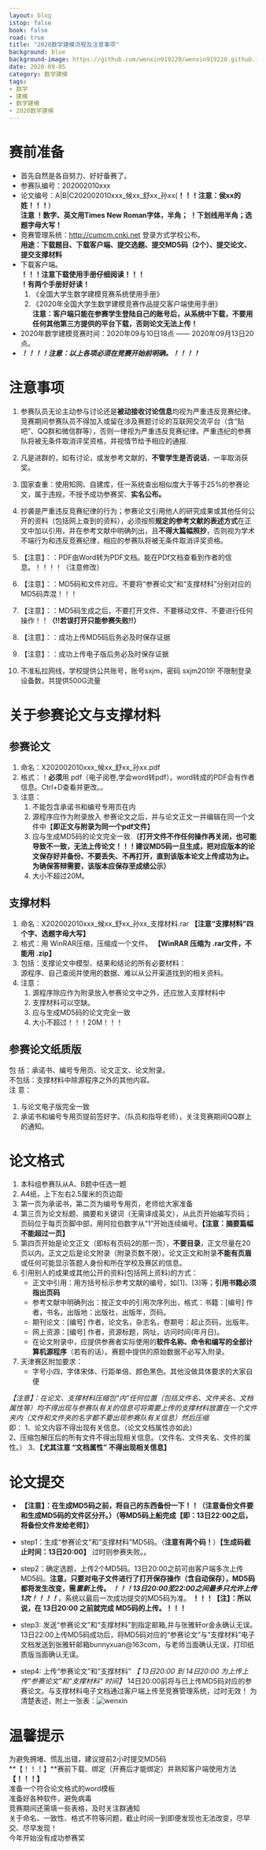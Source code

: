 ```yaml
---
layout: blog
istop: false
book: false              
road: true            
title: "2020数学建模流程及注意事项"
background: blue  
background-image: https://github.com/wenxin919220/wenxin919220.github.io/blob/master/_posts/%E8%B5%B0%E8%BF%87%E7%9A%84%E8%B7%AF/2002/09/2020-09-05-%E6%95%B0%E5%AD%A6%E5%BB%BA%E6%A8%A1%E6%B5%81%E7%A8%8B%E5%8F%8A%E6%B3%A8%E6%84%8F%E4%BA%8B%E9%A1%B9_00.png?raw=true
date: 2020-09-05 
category: 数学建模  
tags:
- 数学
- 建模
- 数学建模
- 2020数学建模
---
```




# **赛前准备** 
* 首先自然是各自努力、好好备赛了。   
* 参赛队编号：202002010xxx   
* 论文编号：A|B|C202002010xxx_候xx_舒xx_孙xx(**！！！注意：侯xx的姓！！！**)      
    **注意 ！数字、英文用Times New Roman字体，半角；** 
        **！下划线用半角；选题字母大写！**  
* 竞赛管理系统：<http://cumcm.cnki.net> 登录方式学校公布。   
    **用途：下载题目、下载客户端、提交选题、提交MD5码（2个）、提交论文、提交支撑材料**     
* 下载客户端。   
    **！！！注意下载使用手册仔细阅读！！！**   
    **！有两个手册好好读！**   
    1. 《全国大学生数学建模竞赛系统使用手册》    
    2. 《2020年全国大学生数学建模竞赛作品提交客户端使用手册》   
    **注意：客户端只能在参赛学生登陆自己的账号后，从系统中下载，不要用任何其他第三方提供的平台下载，否则论文无法上传！**
* 2020年数学建模竞赛时间：2020年09与10日18点 —— 2020年09月13日20点。    
* ***！！！！注意：以上各项必须在竞赛开始前明确。！！！！***



# **注意事项**  
1. 参赛队员无论主动参与讨论还是**被动接收讨论信息**均视为严重违反竞赛纪律。竞赛期间参赛队员不得加入或留在涉及赛题讨论的互联网交流平台（含“贴吧”、QQ群和微信群等），否则一律视为严重违反竞赛纪律。严重违纪的参赛队将被无条件取消评奖资格，并视情节给予相应的通报.  
2. 凡是进群的，如有讨论，或发参考文献的，**不管学生是否说话**，一率取消获奖。   
3. 国家查重：使用知网、自建库，任一系统查出相似度大于等于25%的参赛论文，属于违规，不授予成功参赛奖、**实名公布。**   
4. 抄袭是严重违反竞赛纪律的行为；参赛论文引用他人的研究成果或其他任何公开的资料（包括网上查到的资料），必须按照**规定的参考文献的表述方式**在正文中加以引用，并在参考文献中明确列出，且**不得大篇幅照抄**，否则视为学术不端行为和违反竞赛纪律，相应的参赛队将被无条件取消评奖资格。       

1. 【注意】：：PDF由Word转为PDF文档。能在PDf文档查看到作者的信息。！！！！（注意修改）
2. 【注意】：：MD5码和文件对应。不要将“参赛论文”和“支撑材料”分别对应的MD5码弄混！！！
3. 【注意】：：MD5码生成之后，不要打开文件、不要移动文件、不要进行任何操作！！**（!!若误打开只能参赛失败!!）**
4. 【注意】：：成功上传MD5码后务必及时保存证据  
5. 【注意】：：成功上传电子版后务必及时保存证据  
6. 不准私拉网线，学校提供公共账号，账号sxjm，密码 sxjm2019! 不限制登录设备数，共提供500G流量



# **关于参赛论文与支撑材料**  
## **参赛论文**
1. 命名：X202002010xxx_候xx_舒xx_孙xx.pdf  
2. 格式：！**必须**用 pdf（电子阅卷,学会word转pdf）。word转成的PDF会有作者信息。Ctrl+D查看并更改。。
3. 注意：   
   1. 不能包含承诺书和编号专用页在内   
   2. 源程序应作为附录放入 参赛论文之后，并与论文正文一并编辑在同一个文件中【**即正文与附录为同一个pdf文件**】     
   3. 应与生成MD5码的论文完全一致.**（打开文件不作任何操作再关闭，也可能导致不一致，无法上传论文！！！建议MD5码一旦生成，把对应版本的论文保存好并备份、不要丢失、不再打开，直到该版本论文上传成功为止。为确保答辩需要，该版本应保存至成绩公示）**      
   4. 大小不超过20M。              

## **支撑材料**     
1. 命名：X202002010xxx_候xx_舒xx_孙xx_支撑材料.rar **【注意“支撑材料”四个字、选题字母大写】**
2. 格式：用 WinRAR压缩，压缩成一个文件。 **【WinRAR 压缩为 .rar文件，不能用 .zip】** 
3. 包括：支撑论文中模型、结果和结论的所有必要材料：     
         源程序、自己查阅并使用的数据、难以从公开渠道找到的相关资料。
4. 注意：   
     1. 源程序除应作为附录放入参赛论文中之外，还应放入支撑材料中  
     2. 支撑材料可以空缺。   
     3. 应与生成MD5码的论文完全一致    
     4. 大小不超过！！！20M！！！  

## **参赛论文纸质版**  
包 括：承诺书、编号专用页、论文正文、论文附录。   
不包括：支撑材料中除源程序之外的其他内容。        
注    意：
   1. 与论文电子版完全一致      
   2. 承诺书和编号专用页提前签好字。（队员和指导老师），关注竞赛期间QQ群上的通知。   



# **论文格式**
1. 本科组参赛队从A、B题中任选一题   
2. A4纸，上下左右2.5厘米的页边距   
3. 第一页为承诺书，第二页为编号专用页，老师给大家准备   
4. 第三页为论文标题、摘要和关键词（无需译成英文），从此页开始编写页码；页码位于每页页脚中部，用阿拉伯数字从“1”开始连续编号。**【注意：摘要篇幅不能超过一页】**
5. 第四页开始是论文正文（即标有页码2的那一页），**不要目录**，正文尽量在20页以内。正文之后是论文附录（附录页数不限）。论文正文和附录**不能有页眉**或任何可能显示答题人身份和所在学校及赛区的信息。
6. 引用别人的成果或其他公开的资料(包括网上资料)的方式：      
    * 正文中引用：用方括号标示参考文献的编号，如[1]、[3]等；**引用书籍必须指出页码**
    * 参考文献中明确列出：按正文中的引用次序列出，格式：书籍：[编号] 作者，书名，出版地：出版社，出版年，页码。
    * 期刊论文：[编号] 作者，论文名，杂志名，卷期号：起止页码，出版年。
    * 网上资源：[编号] 作者，资源标题，网址，访问时间(年月日)。
    * 在论文附录中，应提供参赛者实际使用的**软件名称、命令和编写的全部计算机源程序**（若有的话）。赛题中提供的原始数据不必写入附录。   
7. 天津赛区附加要求：    
   * 字号小四，字体宋体、行距单倍、颜色黑色。其他没做具体要求的大家自便



**【注意】：在论文、支撑材料压缩包*“内”*任何位置（包括文件名、文件夹名、文档属性等）均不得出现与参赛队有关的信息可将需要上传的支撑材料放置在一个文件夹内（文件和文件夹的名字都不要出现参赛队有关信息）然后压缩**   
即： 1、论文内容不得出现有关信息。（论文文档属性亦如此）     
    2、压缩包解压后的所有文件不得出现相关信息。（文件名、文件夹名、文件的属性。）
    3、**【尤其注意 “文档属性” 不得出现相关信息】**

# **论文提交**
* **【注意】：在生成MD5码之前，将自己的东西备份一下！！（注意备份文件要和生成MD5码的文件区分开。）（等MD5码上船完成【即：13日22:00之后，将备份文件发给老师】）**
* step1：生成“参赛论文”和“支撑材料”MD5码。（**注意有两个码！**）**【生成码截止时间：13日20:00】**
    过时则参赛失败。。
* step2：确定选题，上传2个MD5码。13日20:00之前可由客户端多次上传MD5码。**注意，只要对电子文件进行了打开保存操作（含自动保存），MD5码都将发生改变，需*重新*上传。**
***！！！13日20:00至22:00之间最多只允许上传1次！！！！***，系统以最后一次成功提交的MD5码为准。
 **！！！【注】：所以说，在 13日20:00 之前就完成 MD5码的上传。！！！**

* step3: 发送“参赛论文”和“支撑材料”到指定邮箱,并与张雅轩or金永确认无误。  
    13日22:00上传MD5码成功后，将MD5码对应的“参赛论文”与“支撑材料”电子文档发送到张雅轩邮箱bunnyxuan@163com，与老师当面确认无误，打印纸质版当面确认无误。   
* step4: 上传“参赛论文”和“支撑材料” *【 13日20:00 到 14日20:00  为上传上传“参赛论文”和“支撑材料” 时间】*
     14日20:00前将与已上传MD5码对应的参赛论文。与支撑材料电子文档通过客户端上传至竞赛管理系统，过时无效！
     为清楚表述，附上一张表：![wenxin](https://github.com/wenxin919220/wenxin919220.github.io/blob/master/_posts/%E8%B5%B0%E8%BF%87%E7%9A%84%E8%B7%AF/2002/09/2020-09-05-%E6%95%B0%E5%AD%A6%E5%BB%BA%E6%A8%A1%E6%B5%81%E7%A8%8B%E5%8F%8A%E6%B3%A8%E6%84%8F%E4%BA%8B%E9%A1%B9_%E6%97%B6%E9%97%B4%E5%AE%89%E6%8E%92_01.png?raw=true)


# **温馨提示**
为避免拥堵、慌乱出错，建议提前2小时提交MD5码       
**【！！！】**赛前下载、绑定（开赛后才能绑定）并熟知客户端使用方法 **【！！！】**   
准备一个符合论文格式的word模板      
准备好各种软件，避免病毒       
竞赛期间还需填一些表格，及时关注群通知       
关于命名、一致性、格式不符等问题，截止时间一到即便发现也无法改变，尽早交、尽早发现！     
今年开始没有成功参赛奖     
